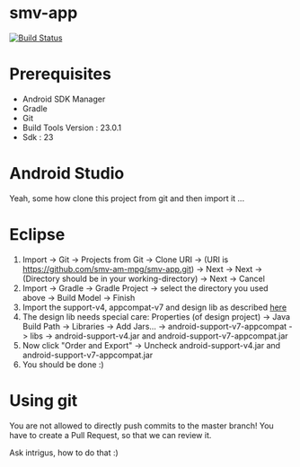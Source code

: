 # smv-app
[![Build Status](https://travis-ci.org/smv-am-mpg/smv-app.svg?branch=master)](https://travis-ci.org/smv-am-mpg/smv-app)

# Prerequisites
- Android SDK Manager
- Gradle
- Git
- Build Tools Version : 23.0.1
- Sdk : 23

# Android Studio
Yeah, some how clone this project from git and then import it ...

# Eclipse 
1. Import -> Git -> Projects from Git -> Clone URI -> (URI is https://github.com/smv-am-mpg/smv-app.git) -> Next -> Next -> (Directory should be in your working-directory) -> Next -> Cancel
2. Import -> Gradle -> Gradle Project -> select the directory you used above -> Build Model -> Finish
3. Import the support-v4, appcompat-v7 and design lib as described [here](https://developer.android.com/tools/support-library/setup.html#libs-with-res)
4. The design lib needs special care: Properties (of design project) -> Java Build Path -> Libraries -> Add Jars... -> android-support-v7-appcompat -> libs -> android-support-v4.jar and android-support-v7-appcompat.jar
5. Now click "Order and Export" -> Uncheck android-support-v4.jar and android-support-v7-appcompat.jar
6. You should be done :)

# Using git
You are not allowed to directly push commits to the master branch!
You have to create a Pull Request, so that we can review it.

Ask intrigus, how to do that :)
